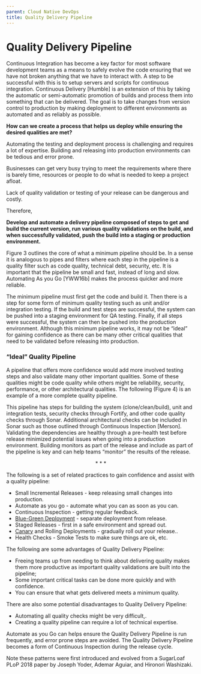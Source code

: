 ```yaml
---
parent: Cloud Native DevOps
title: Quality Delivery Pipeline
---
```

# Quality Delivery Pipeline

Continuous Integration has become a key factor for most software development teams as a means to safely evolve the code ensuring that we have not broken anything that we have to interact with. A step to be successful with this is to setup servers and scripts for continuous integration. Continuous Delivery [Humble] is an extension of this by taking the automatic or semi-automatic promotion of builds and process them into something that can be delivered. The goal is to take changes from version control to production by making deployment to different environments as automated and as reliably as possible.

**How can we create a process that helps us deploy while ensuring the desired qualities are met?**

Automating the testing and deployment process is challenging and requires a lot of expertise. Building and releasing into production environments can be tedious and error prone.

Businesses can get very busy trying to meet the requirements where there is barely time, resources or people to do what is needed to keep a project afloat.

Lack of quality validation or testing of your release can be dangerous and costly.

Therefore,

**Develop and automate a delivery pipeline composed of steps to get and build the current version, run various quality validations on the build, and when successfully validated, push the build into a staging or production environment.**

Figure 3 outlines the core of what a minimum pipeline should be. In a sense it is analogous to pipes and filters where each step in the pipeline is a quality filter such as code quality, technical debt, security, etc. It is important that the pipeline be small and fast, instead of long and slow. Automating As you Go [YWW16b] makes the process quicker and more reliable.

The minimum pipeline must first get the code and build it. Then there is a step for some form of minimum quality testing such as unit and/or integration testing. If the build and test steps are successful, the system can be pushed into a staging environment for QA testing. Finally, if all steps were successful, the system can then be pushed into the production environment. Although this minimum pipeline works, it may not be “ideal” for gaining confidence as there can be many other critical qualities that need to be validated before releasing into production. 

### “Ideal” Quality Pipeline 
A pipeline that offers more confidence would add more involved testing steps and also validate many other important qualities. Some of these qualities might be code quality while others might be reliability, security, performance, or other architectural qualities. The following (Figure 4) is an example of a more complete quality pipeline.

This pipeline has steps for building the system (clone/clean/build), unit and integration tests, security checks through Fortify, and other code quality checks through Sonar. Additional architectural checks can be included in Sonar such as those outlined through Continuous Inspection [Merson]. Validating the dependencies are healthy through a pre-health test before release minimized potential issues when going into a production environment. Building monitors as part of the release and include as part of the pipeline is key and can help teams “monitor” the results of the release.

<p align="center">* * *</p>

The following is a set of related practices to gain confidence and assist with a quality pipeline:
* Small Incremental Releases - keep releasing small changes into production.
* Automate as you go - automate what you can as soon as you can.
* Continuous Inspection - getting regular feedback.
* [Blue-Green Deployment](Red-Black-Deployment.md) - separate deployment from release.
* Staged Releases - first in a safe environment and spread out.
* [Canary](Canary-Testing.md) and Rolling Deployments - gradually roll out your release..
* Health Checks - Smoke Tests to make sure things are ok, etc.

The following are some advantages of Quality Delivery Pipeline: 
* Freeing teams up from needing to think about delivering quality makes them more productive as important quality validations are built into the pipeline; 
* Some important critical tasks can be done more quickly and with confidence.
* You can ensure that what gets delivered meets a minimum quality.

There are also some potential disadvantages to Quality Delivery Pipeline:
* Automating all quality checks might be very difficult,.
* Creating a quality pipeline can require a lot of technical expertise.

Automate as you Go can helps ensure the Quality Delivery Pipeline is run frequently, and error prone steps are avoided. The Quality Delivery Pipeline becomes a form of Continuous Inspection during the release cycle. 

Note these patterns were first introduced and evolved from a SugarLoaf PLoP 2018 paper by Joseph Yoder, Ademar Aguiar, and Hironori Washizaki.
